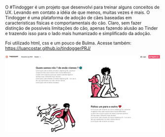 O #Tindogger é um projeto que desenvolvi para treinar alguns conceitos de UX. Levando em contato a idéia de que menos, muitas vezes é mais.
O Tindogger é uma plataforma de adoção de cães baseadas em caracteristicas físicas e comportamentais do cão. Claro, sem fazer distinção de possíveis limitações do cão,
apenas fazendo alusão ao Tinder e trazendo isso para o lado mais humanizado e simplificado da adoção.

Foi utilizado html, css e um pouco de Bulma.
Acesse também: https://luancostar.github.io/tindoggerPRJ/

<img src="https://raw.githubusercontent.com/luancostar/tindoggerPRJ/master/imgfor/preview.JPG">


